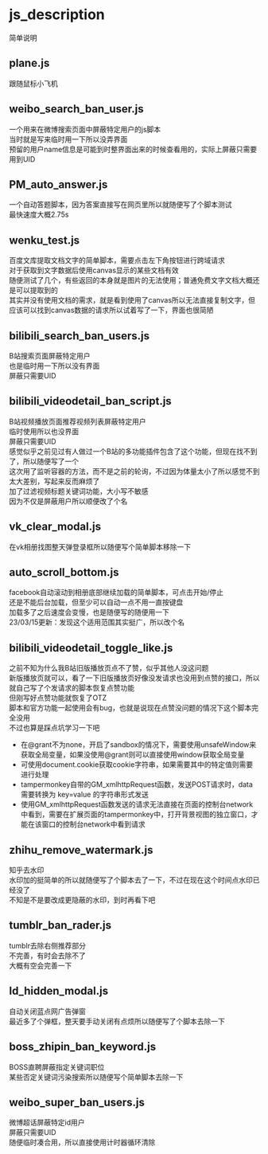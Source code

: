 # js_description
简单说明



## plane.js
跟随鼠标小飞机

## weibo_search_ban_user.js
一个用来在微博搜索页面中屏蔽特定用户的js脚本  
当时就是写来临时用一下所以没弄界面  
预留的用户name信息是可能到时整界面出来的时候查看用的，实际上屏蔽只需要用到UID

## PM_auto_answer.js
一个自动答题脚本，因为答案直接写在网页里所以就随便写了个脚本测试  
最快速度大概2.75s

## wenku_test.js
百度文库提取文档文字的简单脚本，需要点击左下角按钮进行跨域请求  
对于获取到文字数据后使用canvas显示的某些文档有效  
随便测试了几个，有些返回的本身就是图片的无法使用；普通免费文字文档大概还是可以提取到的  
其实并没有使用文档的需求，就是看到使用了canvas所以无法直接复制文字，但应该可以找到canvas数据的请求所以试着写了一下，界面也很简陋

## bilibili_search_ban_users.js
B站搜索页面屏蔽特定用户  
也是临时用一下所以没有界面  
屏蔽只需要UID  

## bilibili_videodetail_ban_script.js
B站视频播放页面推荐视频列表屏蔽特定用户  
临时使用所以也没界面  
屏蔽只需要UID  
感觉似乎之前见过有人做过一个B站的多功能插件包含了这个功能，但现在找不到了，所以随便写了一个  
这次用了监听容器的方法，而不是之前的轮询，不过因为体量太小了所以感觉不到太大差别，写起来反而麻烦了  
加了过滤视频标题关键词功能，大小写不敏感  
因为不仅是屏蔽用户所以顺便改了个名


## vk_clear_modal.js
在vk相册找图整天弹登录框所以随便写个简单脚本移除一下

## auto_scroll_bottom.js
facebook自动滚动到相册底部继续加载的简单脚本，可点击开始/停止  
还是不能后台加载，但至少可以自动一点不用一直按键盘  
加载多了之后速度会变慢，也是随便写的随便用一下  
23/03/15更新：发现这个适用范围其实挺广，所以改个名

## bilibili_videodetail_toggle_like.js
之前不知为什么我B站旧版播放页点不了赞，似乎其他人没这问题  
新版播放页就可以，看了一下旧版播放页好像没发请求也没用到点赞的接口，所以就自己写了个发请求的脚本恢复点赞功能  
但刚写好点赞功能就恢复了OTZ  
脚本和官方功能一起使用会有bug，也就是说现在点赞没问题的情况下这个脚本完全没用  
不过也算是踩点坑学习一下吧  
- 在@grant不为none，开启了sandbox的情况下，需要使用unsafeWindow来获取全局变量，如果没使用@grant则可以直接使用window获取全局变量  
- 可使用document.cookie获取cookie字符串，如果需要其中的特定值则需要进行处理  
- tampermonkey自带的GM_xmlhttpRequest函数，发送POST请求时，data需要转换为 key=value 的字符串形式发送  
- 使用GM_xmlhttpRequest函数发送的请求无法直接在页面的控制台network中看到，需要在扩展页面的tampermonkey中，打开背景视图的独立窗口，才能在该窗口的控制台network中看到请求

## zhihu_remove_watermark.js  
知乎去水印  
水印加的挺简单的所以就随便写了个脚本去了一下，不过在现在这个时间点水印已经没了  
不知是不是要改成更隐蔽的水印，到时再看下吧  

## tumblr_ban_rader.js
tumblr去除右侧推荐部分  
不完善，有时会去除不了  
大概有空会完善一下

## ld_hidden_modal.js
自动关闭蓝点网广告弹窗  
最近多了个弹框，整天要手动关闭有点烦所以随便写了个脚本去除一下

## boss_zhipin_ban_keyword.js
BOSS直聘屏蔽指定关键词职位  
某些否定关键词污染搜索所以随便写个简单脚本去除一下

## weibo_super_ban_users.js  
微博超话屏蔽特定id用户  
屏蔽只需要UID  
随便临时凑合用，所以直接使用计时器循环清除


